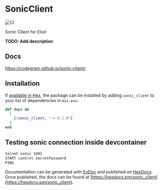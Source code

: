 # SonicClient
![CI](https://github.com/codegram/sonic-client/workflows/CI/badge.svg)

Sonic Client for Elixir

**TODO: Add description**

## Docs
https://codegram.github.io/sonic-client/

## Installation

If [available in Hex](https://hex.pm/docs/publish), the package can be installed
by adding `sonic_client` to your list of dependencies in `mix.exs`:

```elixir
def deps do
  [
    {:sonic_client, "~> 0.1.0"}
  ]
end
```

## Testing sonic connection inside devcontainer

```bash
telnet sonic 1491
START control SecretPassword
PING
```

Documentation can be generated with [ExDoc](https://github.com/elixir-lang/ex_doc)
and published on [HexDocs](https://hexdocs.pm). Once published, the docs can
be found at [https://hexdocs.pm/sonic_client](https://hexdocs.pm/sonic_client).

